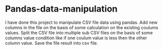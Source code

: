 # Pandas-data-manipulation
I have done this project to manipulate CSV file data using pandas.
Add new columns in the file on the basis of some calculation on the existing coulums values.
Split the CSV file into multiple sub CSV files on the basis of some columns value condition like if one coulum value is less then the other column value.
Save the file result into csv file.

